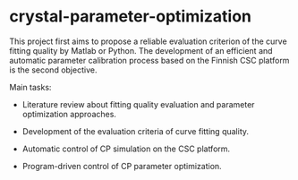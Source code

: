 # crystal-parameter-optimization
This project first aims to propose a reliable evaluation criterion of the curve fitting quality by Matlab or Python. The development of an efficient and automatic parameter calibration process based on the Finnish CSC platform is the second objective. 

Main tasks: 

 - Literature review about fitting quality evaluation and parameter optimization approaches. 

 - Development of the evaluation criteria of curve fitting quality. 

 - Automatic control of CP simulation on the CSC platform. 

 - Program-driven control of CP parameter optimization.  
